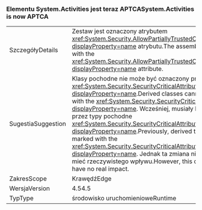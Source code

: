 ### <a name="systemactivities-is-now-aptca"></a><span data-ttu-id="e6330-101">Elementu System.Activities jest teraz APTCA</span><span class="sxs-lookup"><span data-stu-id="e6330-101">System.Activities is now APTCA</span></span>

|   |   |
|---|---|
|<span data-ttu-id="e6330-102">Szczegóły</span><span class="sxs-lookup"><span data-stu-id="e6330-102">Details</span></span>|<span data-ttu-id="e6330-103">Zestaw jest oznaczony atrybutem <xref:System.Security.AllowPartiallyTrustedCallersAttribute?displayProperty=name> atrybutu.</span><span class="sxs-lookup"><span data-stu-id="e6330-103">The assembly is marked with the <xref:System.Security.AllowPartiallyTrustedCallersAttribute?displayProperty=name> attribute.</span></span>|
|<span data-ttu-id="e6330-104">Sugestia</span><span class="sxs-lookup"><span data-stu-id="e6330-104">Suggestion</span></span>|<span data-ttu-id="e6330-105">Klasy pochodne nie może być oznaczony przez <xref:System.Security.SecurityCriticalAttribute?displayProperty=name>.</span><span class="sxs-lookup"><span data-stu-id="e6330-105">Derived classes cannot be marked with the <xref:System.Security.SecurityCriticalAttribute?displayProperty=name>.</span></span> <span data-ttu-id="e6330-106">Wcześniej, musiały być oznaczony przez typy pochodne <xref:System.Security.SecurityCriticalAttribute?displayProperty=name>.</span><span class="sxs-lookup"><span data-stu-id="e6330-106">Previously, derived types had to be marked with the <xref:System.Security.SecurityCriticalAttribute?displayProperty=name>.</span></span> <span data-ttu-id="e6330-107">Jednak ta zmiana nie powinna mieć rzeczywistego wpływu.</span><span class="sxs-lookup"><span data-stu-id="e6330-107">However, this change should have no real impact.</span></span>|
|<span data-ttu-id="e6330-108">Zakres</span><span class="sxs-lookup"><span data-stu-id="e6330-108">Scope</span></span>|<span data-ttu-id="e6330-109">Krawędź</span><span class="sxs-lookup"><span data-stu-id="e6330-109">Edge</span></span>|
|<span data-ttu-id="e6330-110">Wersja</span><span class="sxs-lookup"><span data-stu-id="e6330-110">Version</span></span>|<span data-ttu-id="e6330-111">4.5</span><span class="sxs-lookup"><span data-stu-id="e6330-111">4.5</span></span>|
|<span data-ttu-id="e6330-112">Typ</span><span class="sxs-lookup"><span data-stu-id="e6330-112">Type</span></span>|<span data-ttu-id="e6330-113">środowisko uruchomieniowe</span><span class="sxs-lookup"><span data-stu-id="e6330-113">Runtime</span></span>|

